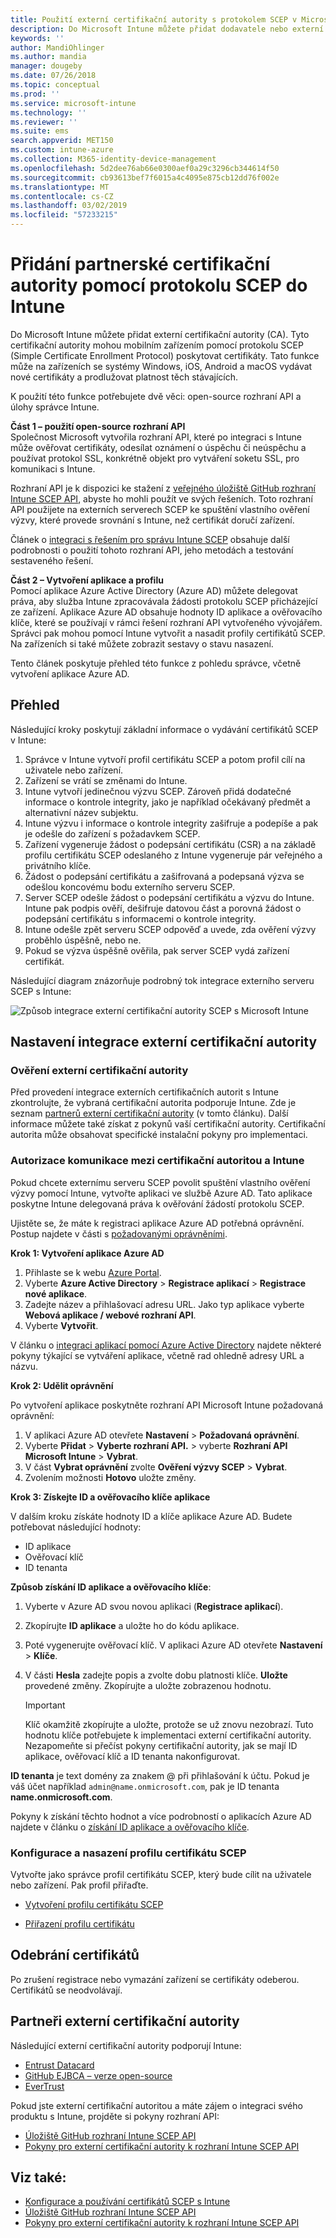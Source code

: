 ```yaml
---
title: Použití externí certifikační autority s protokolem SCEP v Microsoft Intune – Azure | Microsoft Docs
description: Do Microsoft Intune můžete přidat dodavatele nebo externí certifikační autoritu (CA), která bude pomocí protokolu SCEP vydávat certifikáty mobilním zařízením. V tomto přehledu poskytuje aplikace Azure Active Directory (Azure AD) službě Microsoft Intune oprávnění k ověření certifikátů. Potom při instalaci serveru SCEP k vystavování certifikátů použijete ID aplikace, ověřovací klíč a ID tenanta aplikace AAD.
keywords: ''
author: MandiOhlinger
ms.author: mandia
manager: dougeby
ms.date: 07/26/2018
ms.topic: conceptual
ms.prod: ''
ms.service: microsoft-intune
ms.technology: ''
ms.reviewer: ''
ms.suite: ems
search.appverid: MET150
ms.custom: intune-azure
ms.collection: M365-identity-device-management
ms.openlocfilehash: 5d2dee76ab66e0300aef0a29c3296cb344614f50
ms.sourcegitcommit: cb93613bef7f6015a4c4095e875cb12dd76f002e
ms.translationtype: MT
ms.contentlocale: cs-CZ
ms.lasthandoff: 03/02/2019
ms.locfileid: "57233215"
---
```

# <a name="add-partner-certification-authority-in-intune-using-scep"></a>Přidání partnerské certifikační autority pomocí protokolu SCEP do Intune

Do Microsoft Intune můžete přidat externí certifikační autority (CA). Tyto certifikační autority mohou mobilním zařízením pomocí protokolu SCEP (Simple Certificate Enrollment Protocol) poskytovat certifikáty. Tato funkce může na zařízeních se systémy Windows, iOS, Android a macOS vydávat nové certifikáty a prodlužovat platnost těch stávajících.

K použití této funkce potřebujete dvě věci: open-source rozhraní API a úlohy správce Intune.

**Část 1 – použití open-source rozhraní API**  
Společnost Microsoft vytvořila rozhraní API, které po integraci s Intune může ověřovat certifikáty, odesílat oznámení o úspěchu či neúspěchu a používat protokol SSL, konkrétně objekt pro vytváření soketu SSL, pro komunikaci s Intune.

Rozhraní API je k dispozici ke stažení z [veřejného úložiště GitHub rozhraní Intune SCEP API](http://github.com/Microsoft/Intune-Resource-Access/tree/develop/src/CsrValidation), abyste ho mohli použít ve svých řešeních. Toto rozhraní API použijete na externích serverech SCEP ke spuštění vlastního ověření výzvy, které provede srovnání s Intune, než certifikát doručí zařízení.

Článek o [integraci s řešením pro správu Intune SCEP](scep-libraries-apis.md) obsahuje další podrobnosti o použití tohoto rozhraní API, jeho metodách a testování sestaveného řešení.

**Část 2 – Vytvoření aplikace a profilu**  
Pomocí aplikace Azure Active Directory (Azure AD) můžete delegovat práva, aby služba Intune zpracovávala žádosti protokolu SCEP přicházející ze zařízení. Aplikace Azure AD obsahuje hodnoty ID aplikace a ověřovacího klíče, které se používají v rámci řešení rozhraní API vytvořeného vývojářem. Správci pak mohou pomocí Intune vytvořit a nasadit profily certifikátů SCEP. Na zařízeních si také můžete zobrazit sestavy o stavu nasazení.

Tento článek poskytuje přehled této funkce z pohledu správce, včetně vytvoření aplikace Azure AD.

## <a name="overview"></a>Přehled

Následující kroky poskytují základní informace o vydávání certifikátů SCEP v Intune:

1. Správce v Intune vytvoří profil certifikátu SCEP a potom profil cílí na uživatele nebo zařízení.
2. Zařízení se vrátí se změnami do Intune.
3. Intune vytvoří jedinečnou výzvu SCEP. Zároveň přidá dodatečné informace o kontrole integrity, jako je například očekávaný předmět a alternativní název subjektu.
4. Intune výzvu i informace o kontrole integrity zašifruje a podepíše a pak je odešle do zařízení s požadavkem SCEP.
5. Zařízení vygeneruje žádost o podepsání certifikátu (CSR) a na základě profilu certifikátu SCEP odeslaného z Intune vygeneruje pár veřejného a privátního klíče.
6. Žádost o podepsání certifikátu a zašifrovaná a podepsaná výzva se odešlou koncovému bodu externího serveru SCEP.
7. Server SCEP odešle žádost o podepsání certifikátu a výzvu do Intune. Intune pak podpis ověří, dešifruje datovou část a porovná žádost o podepsání certifikátu s informacemi o kontrole integrity.
8. Intune odešle zpět serveru SCEP odpověď a uvede, zda ověření výzvy proběhlo úspěšně, nebo ne.  
9. Pokud se výzva úspěšně ověřila, pak server SCEP vydá zařízení certifikát.

Následující diagram znázorňuje podrobný tok integrace externího serveru SCEP s Intune:

![Způsob integrace externí certifikační autority SCEP s Microsoft Intune](./media/scep-certificate-vendor-integration.png)

## <a name="set-up-third-party-ca-integration"></a>Nastavení integrace externí certifikační autority

### <a name="validate-third-party-certification-authority"></a>Ověření externí certifikační autority

Před provedení integrace externích certifikačních autorit s Intune zkontrolujte, že vybraná certifikační autorita podporuje Intune. Zde je seznam [partnerů externí certifikační autority](#third-party-certification-authority-partners) (v tomto článku). Další informace můžete také získat z pokynů vaší certifikační autority. Certifikační autorita může obsahovat specifické instalační pokyny pro implementaci.

### <a name="authorize-communication-between-ca-and-intune"></a>Autorizace komunikace mezi certifikační autoritou a Intune

Pokud chcete externímu serveru SCEP povolit spuštění vlastního ověření výzvy pomocí Intune, vytvořte aplikaci ve službě Azure AD. Tato aplikace poskytne Intune delegovaná práva k ověřování žádostí protokolu SCEP.

Ujistěte se, že máte k registraci aplikace Azure AD potřebná oprávnění. Postup najdete v části s [požadovanými oprávněními](https://docs.microsoft.com/azure/azure-resource-manager/resource-group-create-service-principal-portal#required-permissions).

**Krok 1: Vytvoření aplikace Azure AD**

1. Přihlaste se k webu [Azure Portal](https://portal.azure.com).
2. Vyberte **Azure Active Directory** > **Registrace aplikací** > **Registrace nové aplikace**.
3. Zadejte název a přihlašovací adresu URL. Jako typ aplikace vyberte **Webová aplikace / webové rozhraní API**.
4. Vyberte **Vytvořit**.

V článku o [integraci aplikací pomocí Azure Active Directory](https://docs.microsoft.com/azure/active-directory/develop/active-directory-integrating-applications) najdete některé pokyny týkající se vytváření aplikace, včetně rad ohledně adresy URL a názvu.

**Krok 2: Udělit oprávnění**

Po vytvoření aplikace poskytněte rozhraní API Microsoft Intune požadovaná oprávnění:

1. V aplikaci Azure AD otevřete **Nastavení** > **Požadovaná oprávnění**.  
2. Vyberte **Přidat** > **Vyberte rozhraní API.** > vyberte **Rozhraní API Microsoft Intune** > **Vybrat**.
3. V část **Vybrat oprávnění** zvolte **Ověření výzvy SCEP** > **Vybrat**.
4. Zvolením možnosti **Hotovo** uložte změny.

**Krok 3: Získejte ID a ověřovacího klíče aplikace**

V dalším kroku získáte hodnoty ID a klíče aplikace Azure AD. Budete potřebovat následující hodnoty:

- ID aplikace
- Ověřovací klíč
- ID tenanta

**Způsob získání ID aplikace a ověřovacího klíče**:

1. Vyberte v Azure AD svou novou aplikaci (**Registrace aplikací**).
2. Zkopírujte **ID aplikace** a uložte ho do kódu aplikace.
3. Poté vygenerujte ověřovací klíč. V aplikaci Azure AD otevřete **Nastavení** > **Klíče**.
4. V části **Hesla** zadejte popis a zvolte dobu platnosti klíče. **Uložte** provedené změny. Zkopírujte a uložte zobrazenou hodnotu.

    > [!IMPORTANT]
    > Klíč okamžitě zkopírujte a uložte, protože se už znovu nezobrazí. Tuto hodnotu klíče potřebujete k implementaci externí certifikační autority. Nezapomeňte si přečíst pokyny certifikační autority, jak se mají ID aplikace, ověřovací klíč a ID tenanta nakonfigurovat.

**ID tenanta** je text domény za znakem @ při přihlašování k účtu. Pokud je váš účet například `admin@name.onmicrosoft.com`, pak je ID tenanta **name.onmicrosoft.com**.

Pokyny k získání těchto hodnot a více podrobností o aplikacích Azure AD najdete v článku o [získání ID aplikace a ověřovacího klíče](https://docs.microsoft.com/azure/azure-resource-manager/resource-group-create-service-principal-portal#get-application-id-and-authentication-key).

### <a name="configure-and-deploy-a-scep-certificate-profile"></a>Konfigurace a nasazení profilu certifikátu SCEP
Vytvořte jako správce profil certifikátu SCEP, který bude cílit na uživatele nebo zařízení. Pak profil přiřaďte.

- [Vytvoření profilu certifikátu SCEP](certificates-scep-configure.md#create-a-scep-certificate-profile)

- [Přiřazení profilu certifikátu](certificates-scep-configure.md#assign-the-certificate-profile)

## <a name="removing-certificates"></a>Odebrání certifikátů

Po zrušení registrace nebo vymazání zařízení se certifikáty odeberou. Certifikátů se neodvolávají.

## <a name="third-party-certification-authority-partners"></a>Partneři externí certifikační autority
Následující externí certifikační autority podporují Intune:

- [Entrust Datacard](http://www.entrustdatacard.com/resource-center/documents/documentation)
- [GitHub EJBCA – verze open-source](https://github.com/agerbergt/intune-ejbca-connector)
- [EverTrust](https://evertrust.fr/en/products/)

Pokud jste externí certifikační autoritou a máte zájem o integraci svého produktu s Intune, projděte si pokyny rozhraní API:

- [Úložiště GitHub rozhraní Intune SCEP API](http://github.com/Microsoft/Intune-Resource-Access/tree/develop/src/CsrValidation)
- [Pokyny pro externí certifikační autority k rozhraní Intune SCEP API](scep-libraries-apis.md)

## <a name="see-also"></a>Viz také:

- [Konfigurace a používání certifikátů SCEP s Intune](certificates-scep-configure.md)
- [Úložiště GitHub rozhraní Intune SCEP API](http://github.com/Microsoft/Intune-Resource-Access/tree/develop/src/CsrValidation)
- [Pokyny pro externí certifikační autority k rozhraní Intune SCEP API](scep-libraries-apis.md)
